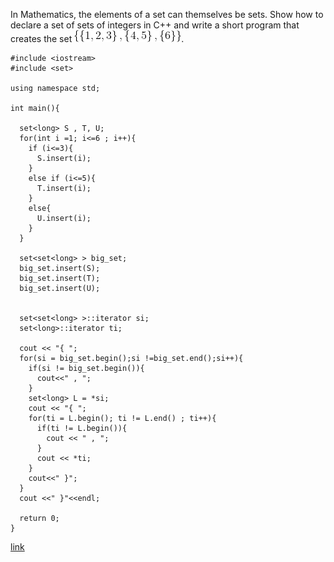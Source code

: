 In Mathematics, the elements of a set can themselves be sets. Show how to declare a set of sets of integers in C++ and write a short program that creates the set ![fig](CodeCogsEqn.gif).

```
#include <iostream>
#include <set>

using namespace std;

int main(){

  set<long> S , T, U;
  for(int i =1; i<=6 ; i++){
    if (i<=3){
      S.insert(i);
    }
    else if (i<=5){
      T.insert(i);
    }
    else{
      U.insert(i);
    }
  }

  set<set<long> > big_set;
  big_set.insert(S);
  big_set.insert(T);
  big_set.insert(U);


  set<set<long> >::iterator si;
  set<long>::iterator ti;

  cout << "{ ";
  for(si = big_set.begin();si !=big_set.end();si++){
    if(si != big_set.begin()){
      cout<<" , ";
    }
    set<long> L = *si;
    cout << "{ ";
    for(ti = L.begin(); ti != L.end() ; ti++){
      if(ti != L.begin()){
        cout << " , ";
      }
      cout << *ti;
    }
    cout<<" }";
  }
  cout <<" }"<<endl;

  return 0;
}
```

[link](main.cpp)
